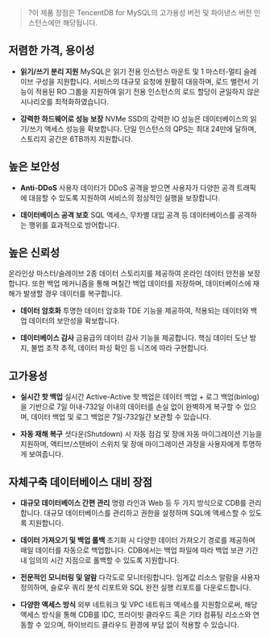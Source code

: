 >?이 제품 장점은 TencentDB for MySQL의 고가용성 버전 및 파이낸스 버전 인스턴스에만 해당됩니다.

## 저렴한 가격, 용이성

- **읽기/쓰기 분리 지원**
MySQL은 읽기 전용 인스턴스 마운트 및 1 마스터-멀티 슬레이브 구성을 지원합니다. 서비스의 대규모 요청에 원활히 대응하며, 로드 밸런서 기능이 적용된 RO 그룹을 지원하여 읽기 전용 인스턴스의 로드 할당이 균일하지 않은 시나리오를 최적화하였습니다.

- **강력한 하드웨어로 성능 보장**
NVMe SSD의 강력한 IO 성능은 데이터베이스의 읽기/쓰기 액세스 성능을 확보합니다.
단일 인스턴스의 QPS는 최대 24만에 달하며, 스토리지 공간은 6TB까지 지원합니다.

## 높은 보안성
- **Anti-DDoS**
사용자 데이터가 DDoS 공격을 받으면 사용자가 다양한 공격 트래픽에 대응할 수 있도록 지원하여 서비스의 정상적인 실행을 보장합니다.

- **데이터베이스 공격 보호**
SQL 액세스, 무차별 대입 공격 등 데이터베이스를 공격하는 행위를 효과적으로 방어합니다.

## 높은 신뢰성
온라인상 마스터/슬레이브 2종 데이터 스토리지를 제공하여 온라인 데이터 안전을 보장합니다. 또한 백업 메커니즘을 통해 며칠간 백업 데이터를 저장하며, 데이터베이스에 재해가 발생할 경우 데이터를 복구합니다.

- **데이터 암호화**
투명한 데이터 암호화 TDE 기능을 제공하여, 적용되는 데이터와 백업 데이터의 보안성을 확보합니다.

- **데이터베이스 감사**
금융급의 데이터 감사 기능을 제공합니다. 핵심 데이터 도난 방지, 불법 조작 추적, 데이터 파싱 확인 등 니즈에 따라 구현합니다.


## 고가용성
- **실시간 핫 백업**
실시간 Active-Active 핫 백업은 데이터 백업 + 로그 백업(binlog)을 기반으로 7일 이내-732일 이내의 데이터를 손실 없이 완벽하게 복구할 수 있으며, 데이터 백업 및 로그 백업은 7일-732일간 보관할 수 있습니다.

- **자동 재해 복구**
셧다운(Shutdown) 시 자동 점검 및 장애 자동 마이그레이션 기능을 지원하며, 액티브/스탠바이 스위치 및 장애 마이그레이션 과정을 사용자에게 투명하게 보여줍니다.

## 자체구축 데이터베이스 대비 장점
- **대규모 데이터베이스 간편 관리**
명령 라인과 Web 등 두 가지 방식으로 CDB를 관리합니다. 대규모 데이터베이스를 관리하고 권한을 설정하며 SQL에 액세스할 수 있도록 지원합니다.

- **데이터 가져오기 및 백업 롤백**
초기화 시 다양한 데이터 가져오기 경로를 제공하며 매일 데이터를 자동으로 백업합니다. CDB에서는 백업 파일에 따라 백업 보관 기간 내 임의의 시간 지점으로 롤백할 수 있도록 지원합니다.

- **전문적인 모니터링 및 알람**
다각도로 모니터링합니다. 임계값 리소스 알람을 사용자 정의하며, 슬로우 쿼리 분석 리포트와 SQL 완전 실행 리포트를 다운로드합니다.

- **다양한 액세스 방식**
외부 네트워크 및 VPC 네트워크 액세스를 지원함으로써, 해당 액세스 방식을 통해 CDB를 IDC, 프라이빗 클라우드 혹은 기타 컴퓨팅 리소스와 연동할 수 있으며, 하이브리드 클라우드 환경에 부담 없이 적용할 수 있습니다.
